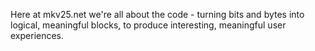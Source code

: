 Here at mkv25.net we're all about the code - turning bits and bytes into logical, meaningful blocks, to produce interesting, meaningful user experiences.